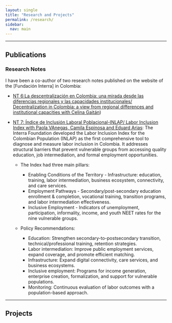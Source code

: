```yaml
---
layout: single
title: "Research and Projects"
permalink: /research/
sidebar:
  nav: main
---
```


---

## Publications

### Research Notes
I have been a co-author of two research notes published on the website of the [Fundación Interra] in Colombia: 

+ [NT 6:La descentralización en Colombia: una mirada desde las diferencias regionales y las capacidades institucionales/ Decentralization in Colombia: a view from regional differences and institutional capacities with Celina Gaitán](https://publicaciones.fundacioninterra.org/documentos_interra/nt-6-la-descentralizacion-en-colombia-una-mirada-desde-las-diferencias-regionales-y-las-capacidades-institucionales/))

+ [NT 7: Índice de Inclusión Laboral Poblacional-INLAP/ Labor Inclusion Index with Paola VAnegas, Camila Espinosa and Eduard Arias](https://publicaciones.fundacioninterra.org/documentos_interra/nt-7-indice-de-inclusion-laboral-poblacional-inlap-2/): The Interra Foundation developed the Labor Inclusion Index for the Colombian Population (INLAP) as the first comprehensive tool to diagnose and measure labor inclusion in Colombia. It addresses structural barriers that prevent vulnerable groups from accessing quality education, job intermediation, and formal employment opportunities.

    + The Index had three main pillars: 

         + Enabling Conditions of the Territory - Infrastructure: education, training, labor intermediation, business ecosystem, connectivity, and care services.
         + Employment Pathways - Secondary/post-secondary education enrollment & completion, vocational training, transition programs, and labor intermediation effectiveness.
         + Inclusive Employment - Indicators of unemployment, participation, informality, income, and youth NEET rates for the nine vulnerable groups.

    +  Policy Recommendations:
          + Education: Strengthen secondary-to-postsecondary transition, technical/professional training, retention strategies.
          + Labor intermediation: Improve public employment services, expand coverage, and promote efficient matching.
          + Infrastructure: Expand digital connectivity, care services, and business ecosystems.
          + Inclusive employment: Programs for income generation, enterprise creation, formalization, and support for vulnerable populations.
          + Monitoring: Continuous evaluation of labor outcomes with a population-based approach.

---

## Projects

